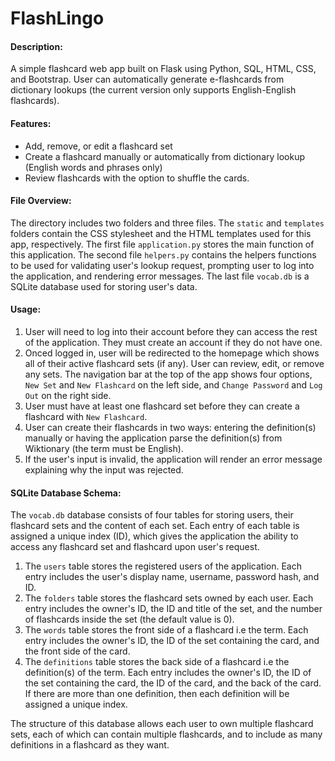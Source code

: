 # FlashLingo

#### Description:
A simple flashcard web app built on Flask using Python, SQL, HTML, CSS, and Bootstrap.
User can automatically generate e-flashcards from dictionary lookups (the current version only supports English-English flashcards).

#### Features:
- Add, remove, or edit a flashcard set
- Create a flashcard manually or automatically from dictionary lookup (English words and phrases only)
- Review flashcards with the option to shuffle the cards.

#### File Overview:
The directory includes two folders and three files.
The `static` and `templates` folders contain the CSS stylesheet and the HTML templates used for this app, respectively.
The first file `application.py` stores the main function of this application. The second file `helpers.py` contains the helpers functions to be used for validating user's lookup request, prompting user to log into the application, and rendering error messages. The last file `vocab.db` is a SQLite database used for storing user's data.

#### Usage:
1. User will need to log into their account before they can access the rest of the application. They must create an account if they do not have one.
2. Onced logged in, user will be redirected to the homepage which shows all of their active flashcard sets (if any). User can review, edit, or remove any sets. The navigation bar at the top of the app shows four options, `New Set` and `New Flashcard` on the left side, and `Change Password` and `Log Out` on the right side.
3. User must have at least one flashcard set before they can create a flashcard with `New Flashcard`.
4. User can create their flashcards in two ways: entering the definition(s) manually or having the application parse the definition(s) from Wiktionary (the term must be English).
5. If the user's input is invalid, the application will render an error message explaining why the input was rejected.

#### SQLite Database Schema:
The `vocab.db` database consists of four tables for storing users, their flashcard sets and the content of each set. Each entry of each table is assigned a unique index (ID), which gives the application the ability to access any flashcard set and flashcard upon user's request.
1. The `users` table stores the registered users of the application. Each entry includes the user's display name, username, password hash, and ID.
2. The `folders` table stores the flashcard sets owned by each user. Each entry includes the owner's ID, the ID and title of the set, and the number of flashcards inside the set (the default value is 0).
3. The `words` table stores the front side of a flashcard i.e the term. Each entry includes the owner's ID, the ID of the set containing the card, and the front side of the card.
4. The `definitions` table stores the back side of a flashcard i.e the definition(s) of the term. Each entry includes the owner's ID, the ID of the set containing the card, the ID of the card, and the back of the card. If there are more than one definition, then each definition will be assigned a unique index.

The structure of this database allows each user to own multiple flashcard sets, each of which can contain multiple flashcards, and to include as many definitions in a flashcard as they want.
